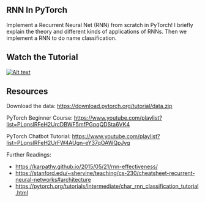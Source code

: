 ## RNN In PyTorch
Implement a Recurrent Neural Net (RNN) from scratch in PyTorch! I briefly explain the theory and different kinds of applications of RNNs. Then we implement a RNN to do name classification.

## Watch the Tutorial
  [![Alt text](https://img.youtube.com/vi/WEV61GmmPrk/hqdefault.jpg)](https://youtu.be/WEV61GmmPrk)

## Resources
Download the data:
https://download.pytorch.org/tutorial/data.zip

PyTorch Beginner Course:
https://www.youtube.com/playlist?list=PLqnslRFeH2UrcDBWF5mfPGpqQDSta6VK4

PyTorch Chatbot Tutorial:
https://www.youtube.com/playlist?list=PLqnslRFeH2UrFW4AUgn-eY37qOAWQpJyg

Further Readings:

- https://karpathy.github.io/2015/05/21/rnn-effectiveness/
- https://stanford.edu/~shervine/teaching/cs-230/cheatsheet-recurrent-neural-networks#architecture
- https://pytorch.org/tutorials/intermediate/char_rnn_classification_tutorial.html